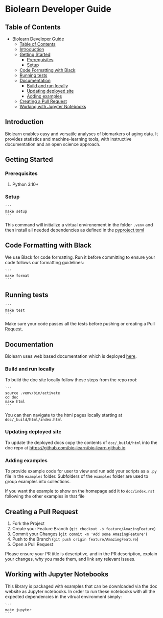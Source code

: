 # Biolearn Developer Guide

## Table of Contents
- [Biolearn Developer Guide](#biolearn-developer-guide)
  - [Table of Contents](#table-of-contents)
  - [Introduction](#introduction)
  - [Getting Started](#getting-started)
    - [Prerequisites](#prerequisites)
    - [Setup](#setup)
  - [Code Formatting with Black](#code-formatting-with-black)
  - [Running tests](#running-tests)
  - [Documentation](#documentation)
    - [Build and run locally](#build-and-run-locally)
    - [Updating deployed site](#updating-deployed-site)
    - [Adding examples](#adding-examples)
  - [Creating a Pull Request](#creating-a-pull-request)
  - [Working with Jupyter Notebooks](#working-with-jupyter-notebooks)

## Introduction

Biolearn enables easy and versatile analyses of biomarkers of aging data. It provides statistics and machine-learning tools, with instructive documentation and an open science approach.

## Getting Started

### Prerequisites

1. Python 3.10+

### Setup

    ```
    make setup
    ```
This command will initialize a virtual environement in the folder `.venv` and then install all needed dependencies as defined in the [pyproject.toml](/pyproject.toml)


## Code Formatting with Black

We use Black for code formatting. Run it before committing to ensure your code follows our formatting guidelines:

    ```
    make format
    ```

## Running tests

    ```
    make test
    ```

Make sure your code passes all the tests before pushing or creating a Pull Request.

## Documentation

Biolearn uses web based documentation which is deployed [here](https://bio-learn.github.io/).

### Build and run locally

To build the doc site locally follow these steps from the repo root:

    ```
    source .venv/bin/activate
    cd doc
    make html
    ```
You can then navigate to the html pages locally starting at `doc/_build/html/index.html`

### Updating deployed site

To update the deployed docs copy the contents of `doc/_build/html` into the doc repo at https://github.com/bio-learn/bio-learn.github.io

### Adding examples

To provide example code for user to view and run add your scripts as a `.py` file in the `examples` folder. Subfolders of the `examples` folder are used to group examples into collections.

If you want the example to show on the homepage add it to `doc/index.rst` following the other examples in that file


## Creating a Pull Request

1. Fork the Project
2. Create your Feature Branch (`git checkout -b feature/AmazingFeature`)
3. Commit your Changes (`git commit -m 'Add some AmazingFeature'`)
4. Push to the Branch (`git push origin feature/AmazingFeature`)
5. Open a Pull Request

Please ensure your PR title is descriptive, and in the PR description, explain your changes, why you made them, and link any relevant issues.

## Working with Jupyter Notebooks

This library is packaged with examples that can be downloaded via the doc website as Jupyter notebooks. In order to run these notebooks with all the expected dependencies in the vitrual environment simply:

    ```
    make jupyter
    ```

